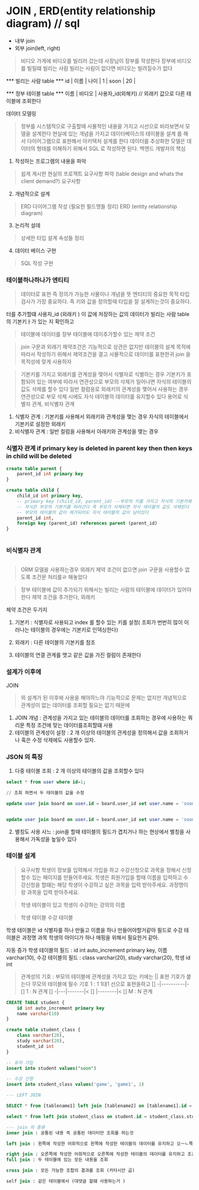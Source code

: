 


# JOIN , ERD(entity relationship diagram) // sql
- 내부 join
- 외부 join(left, right)

> 비디오 가게에 비디오를 빌리러 갔는데
> 사장님이 장부를 작성한다
> 장부에 비디오를 빌릴떄 빌리는 사람
> 빌리는 사림이 없다면 비디오는 빌려질수가 없다

*** 빌리는 사람 table ***
id | 이름 | 나이 |
1  | soon | 20  |


*** 정부 테이블 table ***    <!-- 성장(growth) -->
이름 | 비디오 | 사용자_id(외해키) // 외래키 값으로 다른 테이블에 조회한다

데이터 모델링
> 정부를 시스템적으로 구출할때 사물적인 내용을 가지고 시선으로 비라보면서 모델을 설계한다
> 현실에 있는 개념을 가지고 데이터베이스의 테이블을 설계 를 해서 다이어그램으로 표현해서 아키텍처 설계를 한다
> 데이터를 추상화한 모델은 데이터의 형태를 이해하기 위해서 SQL 로 작성하면 된다.
> 백엔드 개발자의 핵심

1. 작성하는 프로그램의 내용을 파악
> 쉽게 게시판
> 현실의 프로젝트 요구사항 파악 (table design and whats the client demand?) 요구사항

2. 개념적으로 설계 
> ERD 다이어그램 작성 (필요한 필드명들 정리)
> ERD (entity relationship diagram)
3. 논리적 설뎨
> 상세한 타입 설계 속성들 정리

4. 데이터 베이스 구현
> SQL 작성 구현

### 테이블하나하나가 엔티티
> 데이터로 표현 즉 정의가 가능한 사물이나 개념을 뜻
> 엔티티의 중요한 목적 타입 검사가 가장 중요하다. 즉 키와 값을 정의할때 타입을 잘 설계하는것이 중요하다.


터를 추가할떄 사용자_id (외래키 ) 이 값에 저장하는 값의 데이터가 빌리는 사람 table 의 기본키ㅏ가 있는 지 확인하고
> 테이블에 데이터를 
> 장부 테이블에 데이추가할수 있는 제약 조건

> join 구문과 외래기 재약조건은 기능적으로 상관은 없지만 테이블의 설계 목적에 따라서 작성하기 위해서 제약조건을 결고 사물적으로 
데이터를 표현한귀 join 을 목적성에 맞게 사용하자

> 기본키를 가지고 외래키를 관계성을 맺어서 식별자로 식별하는 경우
> 기본키가 포함되어 있는 여부에 따라서 연관성으로 부모의 삭제가 일어나면 자식의 테이블의 값도 삭제를 할수 있다
> 일반 컬럼응로 외래키의 관계성을 맺어서 사용하는 경우 연관성으로 부모 삭제 시에도 자식 테이블의 데이터를 유지할수 있다
> 용어로 식별자 관계, 비식별자 관계
1. 식별자 관계 : 기본키를 사용해서 외래키와 관계성을 맺는 경우 자식의 테이블에서 기본키로 설정한 외래키
2. 비식별자 관계 : 일반 컬럼을 사용해서 아래키와 관계성을 맺는 경우

### 식별자 관계  if primary key is deleted in parent key then then keys in child will be deleted
```sql
create table parent {
    parent_id int primary key
}

create table child {
    child_id int primary key,  
    -- primary key (child_id, parent_id) --부모의 키를 가지고 자식의 기본키에 포함시킴
    -- 자식은 부모의 기본키를 따라간다 즉 부모가 삭제되면 자식 테이블의 값도 삭제된다
    -- 부모의 테이블의 값이 제거되어도 자식 테이블의 값이 남아있다
    parent_id int,
    foreign key (parent_id) references parent (parent_id) 
}



```
### 비식별자 관계
```sql

```

> ORM 모델을 사용하는경우 외래키 제약 조건이 없으면 join 구문을 사용할수 없도록 조건문 처리를ㄹ 해놓았다


> 장부 테이블에 값이 추가되기 위해서는 빌리는 사람의 테이블에 데이터가 있어야한다
> 제약 조건을 추가한다, 외래키

체약 조건은 두가지
1. 기본키 : 식별자로 사용되고 index 를 할수 있는 키를 설정( 조회가 번번히 많이 이러나는 테이블의 경우에는 기본키로 인덱싱한다)
2. 외래키 : 다른 테이블의 기본키를 참조


1. 테이블의 연결 관계를 맷고 같은 값을 가진 컬럼이 존재한다


### 설계가 이후에 
JOIN
> 외 설계가 된 이후에 사용을 해야하느야
> 기능적으로 문제는 없지만 개념적으로 관계성이 없는 데이터를 조회할 필요는 없기 때문에

1. JOIN 개념 : 관계성을 가지고 있는 테이블의 데이터를 조회하는 경우에 사용하는 쿼리문 특정 조건에 맞는 데이터를조회할떄 사용
2. 테이블의 관계성이 설정 : 2 개 이상의 테이블의 관게성을 정의해서 값을 조회하거나 혹은 수정 삭제에도 사용할수 있자.


### JSON 의 특징
1. 다중 테이블 조회 : 2 개 이상의 테이블의 값을 조회할수 있다

```sql
select * from user where id=1;

// 조회 하면서 두 테이블의 값을 수정

update user join board on user.id = board.user_id set user.name = 'soon'where board.user_name = 'soon';


update user join board on user.id = board.user_id set user.name = 'soon'where board.user_name = 'soon';

```

2. 별칭도 사용 사느  : join을 할때 테이블의 필드가 겹치거나 하는 현상에서 별칭을 사용해서 가독성을 높일수 있다 


### 테이블 설계

> 요구사항 학생이 정보를 입력해서 가입을 하고 수강신청으로 과목을 정해서 신청할수 있는 페이지를 만들어주세요.
> 학생은 회원가입을 할때 이름을 입력하고
> 수강신청을 할떄는 해당 학생이 수강하고 싶은 과목을 입력 받아주세요. 과정명이랑 과목을 입력 받아주세요.


> 학생 테이블이 있고
> 학생이 수강하는 강의의 이름

> 학생 테이블
> 수강 테이블

학생 테이블은 id 식별자를 하나 만들고 이름을 하나 만들어야할거같아 필드로
수강 테이블은 과정명 과목 학생의 아이디가 하나 매핑을 위해서 필요한거 같아.

자동 증가
학생 테이블의 필드 : id int auto_increment primary key, 이름 varchar(10),
수강 테이블의 필드 : class varchar(20), study varchar(20), 학생 id int

> 관계성의 기호 : 부모의 테이블에 관계성을 가지고 있는 키에는 || 표현 기호가 붙는다 무모의 테이블에 필수 기호
> 1 : 1  1대1 선으로 표현을하고   [] -|----------|-[]
> 1 : N  관계                   [] -|---|-------|< []
                                        |--------|< []
> M : N  관계 


```sql
CREATE TABLE student {
    id int auto_increment primary key
    name varchar(10)
}

create table student_class {
    class varchar(20), 
    study varchar(20),
    student_id int 
}

-- 유저 가입
insert into student values("soon")

-- 수강 신정
insert into student_class values('game', 'game1', 1)

--- LEFT JOIN

SELECT * from [tablename1] left join [tablename2] on [tablename1].id = [tablename2].student_id

select * from left join student_class on student.id = student_class.student_id;

--- join 의 종류
inner join : 공통된 내용 즉 공통된 데이터만 조회를 하는것

left join : 왼쪽에 작성한 어휘적으로 왼쪽에 작성한 테이블의 데이터를 유지하고 오ㅡㄴ쪽의 테이블의 내용으로 조회

right join : 오른쪽에 작성한 어휘적으로 오른쪽에 작성한 테이블의 데이터를 유지하고 조건이 맞는 왼쪽의 테이블의 내용을 조회
full join : 두 테이블에 있는 모든 내용을 조회

cross join : 모든 가능한 조합의 결과를 조회 (카타시안 곱)

self join : 같은 테이블에서 (대댓글 할떄 사용하는거 )
```